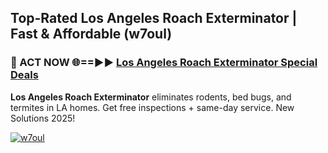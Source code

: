 ## Top-Rated Los Angeles Roach Exterminator | Fast & Affordable (w7oul)

<h3>🐜 ACT NOW 🌐==►► <a href="https://tinyurl.com/2dysvsjj" rel="nofollow">Los Angeles Roach Exterminator Special Deals</a></h3>

**Los Angeles Roach Exterminator** eliminates rodents, bed bugs, and termites in LA homes. Get free inspections + same-day service. New Solutions 2025!

[![w7oul](https://i.imgur.com/JCYaghj.jpeg)](https://tinyurl.com/2dysvsjj)